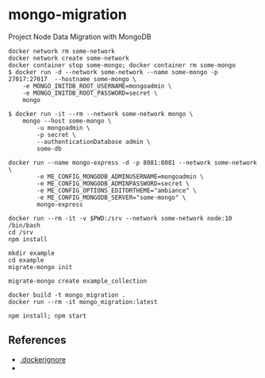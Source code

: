 # mongo-migration
Project Node Data Migration with MongoDB

```
docker network rm some-network
docker network create some-network 
docker container stop some-mongo; docker container rm some-mongo
$ docker run -d --network some-network --name some-mongo -p 27017:27017  --hostname some-mongo \
    -e MONGO_INITDB_ROOT_USERNAME=mongoadmin \
    -e MONGO_INITDB_ROOT_PASSWORD=secret \
    mongo

$ docker run -it --rm --network some-network mongo \
    mongo --host some-mongo \
        -u mongoadmin \
        -p secret \
        --authenticationDatabase admin \
        some-db

docker run --name mongo-express -d -p 8081:8081 --network some-network  \
        -e ME_CONFIG_MONGODB_ADMINUSERNAME=mongoadmin \
        -e ME_CONFIG_MONGODB_ADMINPASSWORD=secret \
        -e ME_CONFIG_OPTIONS_EDITORTHEME="ambiance" \
        -e ME_CONFIG_MONGODB_SERVER="some-mongo" \
        mongo-express

```

```
docker run --rm -it -v $PWD:/srv --network some-network node:10 /bin/bash
cd /srv
npm install
```

```
mkdir example
cd example
migrate-mongo init

migrate-mongo create example_collection
```

```
docker build -t mongo_migration .   
docker run --rm -it mongo_migration:latest
```

```
npm install; npm start
```

## References
* [.dockerignore](https://github.com/GoogleCloudPlatform/nodejs-getting-started/blob/master/optional-kubernetes-engine/.dockerignore)
*